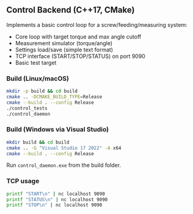 ## Control Backend (C++17, CMake)

Implements a basic control loop for a screw/feeding/measuring system:
- Core loop with target torque and max angle cutoff
- Measurement simulator (torque/angle)
- Settings load/save (simple text format)
- TCP interface (START/STOP/STATUS) on port 9090
- Basic test target

### Build (Linux/macOS)
```bash
mkdir -p build && cd build
cmake .. -DCMAKE_BUILD_TYPE=Release
cmake --build . --config Release
./control_tests
./control_daemon
```

### Build (Windows via Visual Studio)
```bash
mkdir build && cd build
cmake .. -G "Visual Studio 17 2022" -A x64
cmake --build . --config Release
```

Run `control_daemon.exe` from the build folder.

### TCP usage
```bash
printf "START\n" | nc localhost 9090
printf "STATUS\n" | nc localhost 9090
printf "STOP\n" | nc localhost 9090
```


